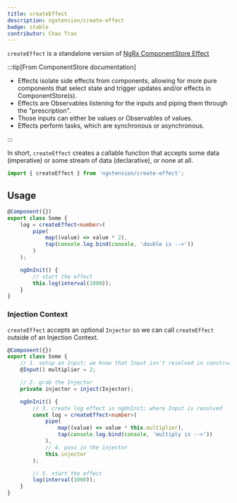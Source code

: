 ```yaml
---
title: createEffect
description: ngxtension/create-effect
badge: stable
contributor: Chau Tran
---
```


`createEffect` is a standalone version of [NgRx ComponentStore Effect](https://ngrx.io/guide/component-store/effect)

:::tip[From ComponentStore documentation]

- Effects isolate side effects from components, allowing for more pure components that select state and trigger updates and/or effects in ComponentStore(s).
- Effects are Observables listening for the inputs and piping them through the "prescription".
- Those inputs can either be values or Observables of values.
- Effects perform tasks, which are synchronous or asynchronous.

:::

In short, `createEffect` creates a callable function that accepts some data (imperative) or some stream of data (declarative), or none at all.

```ts
import { createEffect } from 'ngxtension/create-effect';
```

## Usage

```ts
@Component({})
export class Some {
	log = createEffect<number>(
		pipe(
			map((value) => value * 2),
			tap(console.log.bind(console, 'double is -->'))
		)
	);

	ngOnInit() {
		// start the effect
		this.log(interval(1000));
	}
}
```

### Injection Context

`createEffect` accepts an optional `Injector` so we can call `createEffect` outside of an Injection Context.

```ts
@Component({})
export class Some {
	// 1. setup an Input; we know that Input isn't resolved in constructor
	@Input() multiplier = 2;

	// 2. grab the Injector
	private injector = inject(Injector);

	ngOnInit() {
		// 3. create log effect in ngOnInit; where Input is resolved
		const log = createEffect<number>(
			pipe(
				map((value) => value * this.multiplier),
				tap(console.log.bind(console, 'multiply is -->'))
			),
			// 4. pass in the injector
			this.injector
		);

		// 5. start the effect
		log(interval(1000));
	}
}
```
